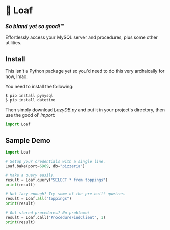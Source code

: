 # 🍞 Loaf
### *So bland yet so good!™*

Effortlessly access your MySQL server and procedures, plus some other utilities.



## Install

This isn't a Python package yet so you'd need to do this very archaically for now, lmao.

You need to install the following:

```
$ pip install pymysql
$ pip install datetime
```

 Then simply download *LazyDB.py* and put it in your project's directory, then use the good ol' *import*:

```python
import Loaf
```



## Sample Demo

```python
import Loaf

# Setup your credentials with a single line.
Loaf.bake(port=6969, db="pizzeria")

# Make a query easily.
result = Loaf.query("SELECT * from toppings")
print(result)

# Not lazy enough? Try some of the pre-built queires.
result = Loaf.all("toppings")
print(result)

# Got stored procedures? No problemo!
result = Loaf.call("ProcedureFindClient", 1)
print(result)
```

